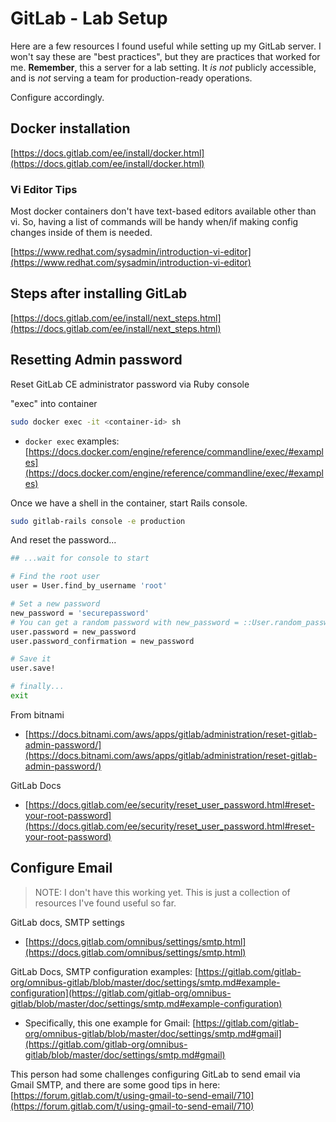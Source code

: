 # GitLab - Lab Setup

Here are a few resources I found useful while setting up my GitLab server. I won't say these are 
"best practices", but they are practices that worked for me. **Remember**, this a server for a 
lab setting. It *is not* publicly accessible, and is *not* serving a team for production-ready 
operations. 

Configure accordingly.

## Docker installation

[https://docs.gitlab.com/ee/install/docker.html](https://docs.gitlab.com/ee/install/docker.html)

### Vi Editor Tips

Most docker containers don't have text-based editors available other than vi. So, having a list of 
commands will be handy when/if making config changes inside of them is needed.

[https://www.redhat.com/sysadmin/introduction-vi-editor](https://www.redhat.com/sysadmin/introduction-vi-editor)

## Steps after installing GitLab

[https://docs.gitlab.com/ee/install/next_steps.html](https://docs.gitlab.com/ee/install/next_steps.html)

## Resetting Admin password

Reset GitLab CE administrator password via Ruby console

"exec" into container

```bash
sudo docker exec -it <container-id> sh
```

- `docker exec` examples: [https://docs.docker.com/engine/reference/commandline/exec/#examples](https://docs.docker.com/engine/reference/commandline/exec/#examples)


Once we have a shell in the container, start Rails console. 

```bash
sudo gitlab-rails console -e production
```

And reset the password...

```bash
## ...wait for console to start

# Find the root user
user = User.find_by_username 'root'

# Set a new password
new_password = 'securepassword' 
# You can get a random password with new_password = ::User.random_password
user.password = new_password
user.password_confirmation = new_password

# Save it
user.save!

# finally...
exit
```

From bitnami

- [https://docs.bitnami.com/aws/apps/gitlab/administration/reset-gitlab-admin-password/](https://docs.bitnami.com/aws/apps/gitlab/administration/reset-gitlab-admin-password/)

GitLab Docs

- [https://docs.gitlab.com/ee/security/reset_user_password.html#reset-your-root-password](https://docs.gitlab.com/ee/security/reset_user_password.html#reset-your-root-password)


## Configure Email

> NOTE: I don't have this working yet. This is just a collection of resources I've found useful so far.

GitLab docs, SMTP settings

- [https://docs.gitlab.com/omnibus/settings/smtp.html](https://docs.gitlab.com/omnibus/settings/smtp.html)

GitLab Docs, SMTP configuration examples: [https://gitlab.com/gitlab-org/omnibus-gitlab/blob/master/doc/settings/smtp.md#example-configuration](https://gitlab.com/gitlab-org/omnibus-gitlab/blob/master/doc/settings/smtp.md#example-configuration)
- Specifically, this one example for Gmail: [https://gitlab.com/gitlab-org/omnibus-gitlab/blob/master/doc/settings/smtp.md#gmail](https://gitlab.com/gitlab-org/omnibus-gitlab/blob/master/doc/settings/smtp.md#gmail)

This person had some challenges configuring GitLab to send email via Gmail SMTP, and there are some good tips in here: [https://forum.gitlab.com/t/using-gmail-to-send-email/710](https://forum.gitlab.com/t/using-gmail-to-send-email/710)